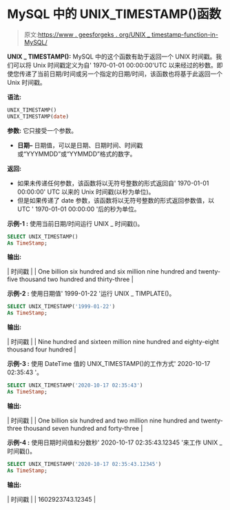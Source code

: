 # MySQL 中的 UNIX_TIMESTAMP()函数

> 原文:[https://www . geesforgeks . org/UNIX _ timestamp-function-in-MySQL/](https://www.geeksforgeeks.org/unix_timestamp-function-in-mysql/)

**UNIX _ TIMESTAMP():**
MySQL 中的这个函数有助于返回一个 UNIX 时间戳。我们可以将 Unix 时间戳定义为自' 1970-01-01 00:00:00'UTC 以来经过的秒数。即使您传递了当前日期/时间或另一个指定的日期/时间，该函数也将基于此返回一个 Unix 时间戳。

**语法:**

```sql
UNIX_TIMESTAMP()
UNIX_TIMESTAMP(date)
```

**参数:**
它只接受一个参数。

*   **日期–**
    日期值，可以是日期、日期时间、时间戳或“YYYMMDD”或“YYMMDD”格式的数字。

**返回:**

*   如果未传递任何参数，该函数将以无符号整数的形式返回自' 1970-01-01 00:00:00' UTC 以来的 Unix 时间戳(以秒为单位)。
*   但是如果传递了 date 参数，该函数将以无符号整数的形式返回参数值，以 UTC ' 1970-01-01 00:00:00 '后的秒为单位。

**示例-1 :**
使用当前日期/时间运行 UNIX _ 时间戳()。

```sql
SELECT UNIX_TIMESTAMP() 
As TimeStamp; 
```

**输出:**

| 时间戳 |
| One billion six hundred and six million nine hundred and twenty-five thousand two hundred and thirty-three |

**示例-2 :**
使用日期值' 1999-01-22 '运行 UNIX _ TIMPLATE()。

```sql
SELECT UNIX_TIMESTAMP('1999-01-22') 
As TimeStamp; 
```

**输出:**

| 时间戳 |
| Nine hundred and sixteen million nine hundred and eighty-eight thousand four hundred |

**示例-3 :**
使用 DateTime 值的 UNIX_TIMESTAMP()的工作方式' 2020-10-17 02:35:43 '。

```sql
SELECT UNIX_TIMESTAMP('2020-10-17 02:35:43') 
As TimeStamp; 
```

**输出:**

| 时间戳 |
| One billion six hundred and two million nine hundred and twenty-three thousand seven hundred and forty-three |

**示例-4 :**
使用日期时间值和分数秒' 2020-10-17 02:35:43.12345 '来工作 UNIX _ 时间戳()。

```sql
SELECT UNIX_TIMESTAMP('2020-10-17 02:35:43.12345') 
As TimeStamp; 
```

**输出:**

| 时间戳 |
| 1602923743.12345 |